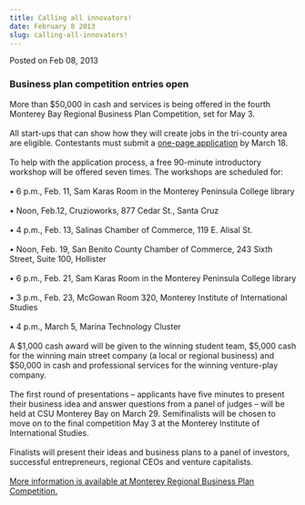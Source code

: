 ```yaml
---
title: Calling all innovators!
date: February 8 2013
slug: calling-all-innovators!
---
```


 



<span class="date">Posted on Feb 08, 2013    </span>
<h3>Business plan competition entries open</h3>
<p>More than $50,000 in cash and services is being offered in the
fourth Monterey Bay Regional Business Plan Competition, set for May
3.<br>
<br>
All start-ups that can show how they will create jobs in the
tri-county area are eligible. Contestants must submit a <a href="https://www.MBRCompetition.com" rel="nofollow">one-page
application</a>&#xA0;by March 18.<br>
<br>
To help with the application process, a free 90-minute introductory
workshop will be offered seven times. The workshops are scheduled
for:<br>
<br>
&#x2022; 6 p.m., Feb. 11, Sam Karas Room in the Monterey Peninsula College
library<br>
<br>
&#x2022; Noon, Feb.12, Cruzioworks, 877 Cedar St., Santa Cruz<br>
<br>
&#x2022; 4 p.m., Feb. 13, Salinas Chamber of Commerce, 119 E. Alisal
St.<br>
<br>
&#x2022; Noon, Feb. 19, San Benito County Chamber of Commerce, 243 Sixth
Street, Suite 100, Hollister<br>
<br>
&#x2022; 6 p.m., Feb. 21, Sam Karas Room in the Monterey Peninsula College
library<br>
<br>
&#x2022; 3 p.m., Feb. 23, McGowan Room 320, Monterey Institute of
International Studies<br>
<br>
&#x2022; 4 p.m., March 5, Marina Technology Cluster&#x2028;<br>
<br>
A $1,000 cash award will be given to the winning student team,
$5,000 cash for the winning main street company (a local or
regional business) and $50,000 in cash and professional services
for the winning venture-play company.<br>
<br>
The first round of presentations &#x2013; applicants have five minutes to
present their business idea and answer questions from a panel of
judges &#x2013; will be held at CSU Monterey Bay on March 29.
Semifinalists will be chosen to move on to the final competition
May 3 at the Monterey Institute of International Studies.<br>
<br>
Finalists will present their ideas and business plans to a panel of
investors, successful entrepreneurs, regional CEOs and venture
capitalists.<br>
<br>
<a href="https://www.MBRCompetition.com/" rel="nofollow">More
information is available at Monterey Regional Business Plan
Competition.</a></br></br></br></br></br></br></br></br></br></br></br></br></br></br></br></br></br></br></br></br></br></br></br></br></br></br></p>





```
